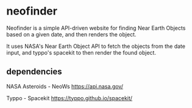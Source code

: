 # neofinder
Neofinder is a simple API-driven website for finding Near Earth Objects based on a given date, and then renders the object.

It uses NASA's Near Earth Object API to fetch the objects from the date input, and typpo's spacekit to then render the found object.

## dependencies
NASA Asteroids - NeoWs
https://api.nasa.gov/

Typpo - Spacekit
https://typpo.github.io/spacekit/
